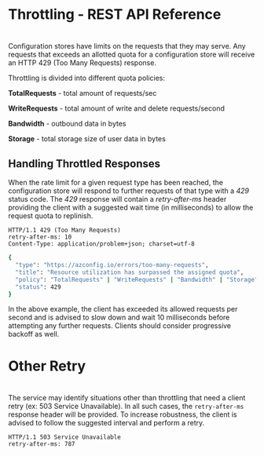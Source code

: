# Throttling - REST API Reference
#
Configuration stores have limits on the requests that they may serve. Any requests that exceeds an allotted quota for a configuration store will receive an HTTP 429 (Too Many Requests) response.

Throttling is divided into different quota policies:

**TotalRequests** - total amount of requests/sec
		
**WriteRequests** - total amount of write and delete requests/second

**Bandwidth** - outbound data in bytes

**Storage** - total storage size of user data in bytes


## Handling Throttled Responses

When the rate limit for a given request type has been reached, the configuration store will respond to further requests of that type with a _429_ status code. The _429_ response will contain a _retry-after-ms_ header providing the client with a suggested wait time (in milliseconds) to allow the request quota to replinish.

```
HTTP/1.1 429 (Too Many Requests)
retry-after-ms: 10
Content-Type: application/problem+json; charset=utf-8
```
```sh
{
  "type": "https://azconfig.io/errors/too-many-requests",
  "title": "Resource utilization has surpassed the assigned quota",
  "policy": "TotalRequests" | "WriteRequests" | "Bandwidth" | "Storage",
  "status": 429
}
```

In the above example, the client has exceeded its allowed requests per second and is advised to slow down and wait 10 milliseconds before attempting any further requests. Clients should consider progressive backoff as well.


# Other Retry
#
The service may identify situations other than throttling that need a client retry (ex: 503 Service Unavailable). 
In all such cases, the ``retry-after-ms`` response header will be provided. To increase robustness, the client is advised to follow the suggested interval and perform a retry.

```
HTTP/1.1 503 Service Unavailable
retry-after-ms: 787
```